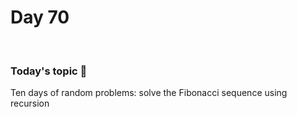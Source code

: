 # Day 70

&nbsp;

### Today's topic 🎯
Ten days of random problems: solve the Fibonacci sequence using recursion